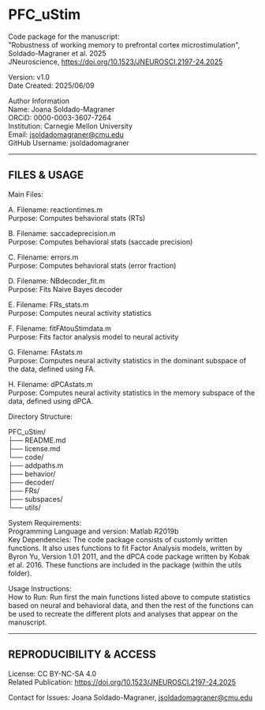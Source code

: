# PFC_uStim

Code package for the manuscript:  
"Robustness of working memory to prefrontal cortex microstimulation", Soldado-Magraner et al. 2025  
JNeuroscience, https://doi.org/10.1523/JNEUROSCI.2197-24.2025

Version: v1.0  
Date Created: 2025/06/09

Author Information  
Name: Joana Soldado-Magraner  
ORCiD: 0000-0003-3607-7264  
Institution: Carnegie Mellon University  
Email: jsoldadomagraner@cmu.edu  
GitHub Username: jsoldadomagraner

---------------------
FILES & USAGE
---------------------

Main Files:  

   A. Filename: reactiontimes.m       
      Purpose:  Computes behavioral stats (RTs)      
        
   B. Filename: saccadeprecision.m       
      Purpose:  Computes behavioral stats (saccade precision)    
      
   C. Filename: errors.m       
      Purpose:  Computes behavioral stats (error fraction)    
      
   D. Filename: NBdecoder_fit.m      
      Purpose:  Fits Naive Bayes decoder
      
   E. Filename: FRs_stats.m      
      Purpose:  Computes neural activity statistics
      
   F. Filename: fitFAtouStimdata.m      
      Purpose:  Fits factor analysis model to neural activity
      
   G. Filename: FAstats.m      
      Purpose:  Computes neural activity statistics in the dominant subspace of the data, defined using FA.
      
   H. Filename: dPCAstats.m       
      Purpose:  Computes neural activity statistics in the memory subspace of the data, defined using dPCA.


Directory Structure:

PFC_uStim/  
├── README.md  
├── license.md  
└── code/  
    ├── addpaths.m  
    ├── behavior/  
    ├── decoder/  
    ├── FRs/  
    ├── subspaces/  
    └── utils/  


System Requirements:  
   Programming Language and version: Matlab R2019b  
   Key Dependencies: The code package consists of customly written functions. It also uses functions to fit Factor Analysis models, written by Byron Yu, Version 1.01 2011, and the dPCA code package written by Kobak et al. 2016. These functions are included in the package (within the utils folder).
   

Usage Instructions:  
   How to Run: Run first the main functions listed above to compute statistics based on neural and behavioral data, and then the rest of the functions can be used to recreate the different plots and analyses that appear on the manuscript.


--------------------------
REPRODUCIBILITY & ACCESS
--------------------------

License: CC BY-NC-SA 4.0  
Related Publication: https://doi.org/10.1523/JNEUROSCI.2197-24.2025  

Contact for Issues: Joana Soldado-Magraner, jsoldadomagraner@cmu.edu

